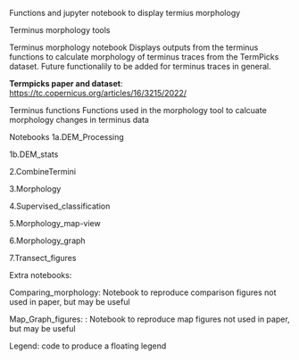 Functions and jupyter notebook to display termius morphology

Terminus morphology tools

Terminus morphology notebook
Displays outputs from the terminus functions to calculate morphology of terminus traces from the TermPicks dataset. Future functionalily to be added for terminus traces in general.

**Termpicks paper and dataset**: https://tc.copernicus.org/articles/16/3215/2022/

Terminus functions
Functions used in the morphology tool to calcuate morphology changes in terminus data

Notebooks
1a.DEM_Processing

1b.DEM_stats

2.CombineTermini

3.Morphology

4.Supervised_classification

5.Morphology_map-view

6.Morphology_graph

7.Transect_figures




Extra notebooks:

Comparing_morphology: Notebook to reproduce comparison figures not used in paper, but may be useful

Map_Graph_figures: : Notebook to reproduce map figures not used in paper, but may be useful

Legend: code to produce a floating legend
